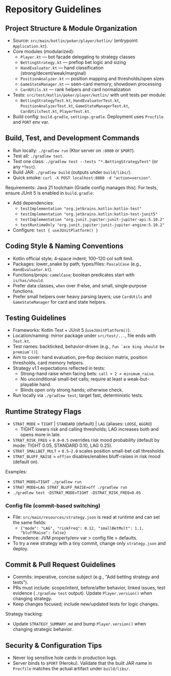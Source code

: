 # Repository Guidelines

## Project Structure & Module Organization
- Source: `src/main/kotlin/poker/player/kotlin/` (entrypoint: `Application.kt`).
- Core modules (modularized):
  - `Player.kt` — bot facade delegating to strategy classes
  - `BettingStrategy.kt` — preflop bet logic and sizing
  - `HandEvaluator.kt` — hand classification (strong/decent/weak/marginal)
  - `PositionAnalyzer.kt` — position mapping and thresholds/open sizes
  - `GameStateManager.kt` — seen-card memory; showdown processing
  - `CardUtils.kt` — rank helpers and card normalization
- Tests: `src/test/kotlin/poker/player/kotlin/` with unit tests per module:
  - `BettingStrategyTest.kt`, `HandEvaluatorTest.kt`, `PositionAnalyzerTest.kt`,
    `GameStateManagerTest.kt`, `CardUtilsTest.kt`, `PlayerTest.kt`.
- Build config: `build.gradle`, `settings.gradle`. Deployment uses `Procfile` and `PORT` env var.

## Build, Test, and Development Commands
- Run locally: `./gradlew run` (Ktor server on `:8080` or `$PORT`).
- Test all: `./gradlew test`.
- Test one class: `./gradlew test --tests "*.BettingStrategyTest"` (or any `*Test`).
- Build JAR: `./gradlew build` (outputs under `build/libs/`).
- Quick smoke: `curl -X POST localhost:8080 -d "action=version"`.

Requirements: Java 21 toolchain (Gradle config manages this). For tests, ensure JUnit 5 is enabled in `build.gradle`:

- Add dependencies:
  - `testImplementation "org.jetbrains.kotlin:kotlin-test"`
  - `testImplementation "org.jetbrains.kotlin:kotlin-test-junit5"`
  - `testImplementation "org.junit.jupiter:junit-jupiter-api:5.10.2"`
  - `testRuntimeOnly "org.junit.jupiter:junit-jupiter-engine:5.10.2"`
- Configure: `test { useJUnitPlatform() }`

## Coding Style & Naming Conventions
- Kotlin official style; 4‑space indent; 100–120 col soft limit.
- Packages: lower_snake by path; types/files: `PascalCase` (e.g., `HandEvaluator.kt`).
- Functions/props: `camelCase`; boolean predicates start with `is/has/should`.
- Prefer data classes, `when` over if‑else, and small, single‑purpose functions.
- Prefer small helpers over heavy parsing layers; use `CardUtils` and `GameStateManager` for card and state helpers.

## Testing Guidelines
- Frameworks: Kotlin Test + JUnit 5 (`useJUnitPlatform()`).
- Location/naming: mirror package under `src/test/...`, file ends with `Test.kt`.
- Test names: backticked, behavior‑driven (e.g., ``fun `ace king should be premium`()``).
- Aim to cover: hand evaluation, pre‑flop decision matrix, position thresholds, card memory helpers.
- Strategy v1.1 expectations reflected in tests:
  - Strong-hand raise when facing bets: `call + 2 × minimum_raise`.
  - No unconditional small-bet calls; require at least a weak-but-playable hand.
  - Blinds open only strong hands; otherwise check.
- Run locally via `./gradlew test`; target fast, deterministic tests.

## Runtime Strategy Flags
- `STRAT_MODE` = `TIGHT` | `STANDARD` (default) | `LAG` (aliases: `LOOSE`, `AGGRO`)
  - TIGHT lowers risk and calling thresholds; LAG increases both and opens more in late.
- `STRAT_RISK_FREQ` = `0.0–0.5` overrides risk mood probability (default by mode: TIGHT 0.05, STANDARD 0.10, LAG 0.25).
- `STRAT_SMALLBET_MULT` = `0.5–2.0` scales position small-bet call thresholds.
- `STRAT_BLUFF_RAISE` = `off|on` disables/enables bluff-raises in risk mood (default on).

Examples:
- `STRAT_MODE=TIGHT ./gradlew run`
- `STRAT_MODE=LAG STRAT_BLUFF_RAISE=off ./gradlew run`
- `./gradlew test -DSTRAT_MODE=TIGHT -DSTRAT_RISK_FREQ=0.05`

### Config file (commit-based switching)
- File: `src/main/resources/strategy.json` is read at runtime and can set the same fields:
  - `{"mode": "LAG", "riskFreq": 0.12, "smallBetMult": 1.1, "bluffRaise": false}`
- Precedence: JVM property/env var > config file > defaults.
- To try a new strategy with a tiny commit, change only `strategy.json` and deploy.

## Commit & Pull Request Guidelines
- Commits: imperative, concise subject (e.g., "Add betting strategy and tests").
- PRs must include: scope/intent, before/after behavior, linked issues, test evidence (`./gradlew test` output). Update `Player.version()` when changing strategy.
- Keep changes focused; include new/updated tests for logic changes.

Strategy tracking:
- Update `STRATEGY_SUMMARY.md` and bump `Player.version()` when changing strategic behavior.

## Security & Configuration Tips
- Never log sensitive hole cards in production logs.
- Server binds to `$PORT` (Heroku). Validate that the built JAR name in `Procfile` matches the actual artifact under `build/libs/`.
